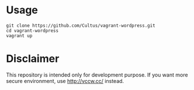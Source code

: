 # Usage

```
git clone https://github.com/Cultus/vagrant-wordpress.git
cd vagrant-wordpress
vagrant up
```

# Disclaimer

This repository is intended only for development purpose.
If you want more secure environment, use http://vccw.cc/ instead.
